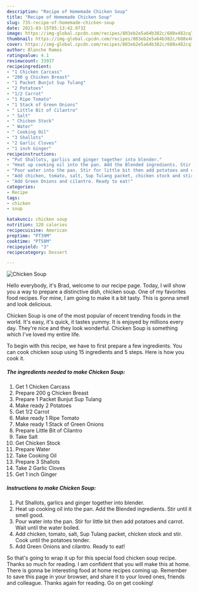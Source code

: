 ```yaml
---
description: "Recipe of Homemade Chicken Soup"
title: "Recipe of Homemade Chicken Soup"
slug: 735-recipe-of-homemade-chicken-soup
date: 2021-03-15T05:13:42.973Z
image: https://img-global.cpcdn.com/recipes/803eb2e5a64b382c/680x482cq70/chicken-soup-recipe-main-photo.jpg
thumbnail: https://img-global.cpcdn.com/recipes/803eb2e5a64b382c/680x482cq70/chicken-soup-recipe-main-photo.jpg
cover: https://img-global.cpcdn.com/recipes/803eb2e5a64b382c/680x482cq70/chicken-soup-recipe-main-photo.jpg
author: Blanche Ramos
ratingvalue: 4.1
reviewcount: 33937
recipeingredient:
- "1 Chicken Carcass"
- "200 g Chicken Breast"
- "1 Packet Bunjut Sup Tulang"
- "2 Potatoes"
- "1/2 Carrot"
- "1 Ripe Tomato"
- "1 Stack of Green Onions"
- " Little Bit of Cilantro"
- " Salt"
- " Chicken Stock"
- " Water"
- " Cooking Oil"
- "3 Shallots"
- "2 Garlic Cloves"
- "1 inch Ginger"
recipeinstructions:
- "Put Shallots, garlics and ginger together into blender."
- "Heat up cooking oil into the pan. Add the Blended ingredients. Stir until it smell good."
- "Pour water into the pan. Stir for little bit then add potatoes and carrot. Wait until the water boiled."
- "Add chicken, tomato, salt, Sup Tulang packet, chicken stock and stir. Cook until the potatoes tender."
- "Add Green Onions and cilantro. Ready to eat!"
categories:
- Recipe
tags:
- chicken
- soup

katakunci: chicken soup 
nutrition: 120 calories
recipecuisine: American
preptime: "PT39M"
cooktime: "PT58M"
recipeyield: "3"
recipecategory: Dessert

---
```



![Chicken Soup](https://img-global.cpcdn.com/recipes/803eb2e5a64b382c/680x482cq70/chicken-soup-recipe-main-photo.jpg)

Hello everybody, it's Brad, welcome to our recipe page. Today, I will show you a way to prepare a distinctive dish, chicken soup. One of my favorites food recipes. For mine, I am going to make it a bit tasty. This is gonna smell and look delicious.

Chicken Soup is one of the most popular of recent trending foods in the world. It's easy, it's quick, it tastes yummy. It is enjoyed by millions every day. They're nice and they look wonderful. Chicken Soup is something which I've loved my entire life.




To begin with this recipe, we have to first prepare a few ingredients. You can cook chicken soup using 15 ingredients and 5 steps. Here is how you cook it.

<!--inarticleads1-->

##### The ingredients needed to make Chicken Soup:

1. Get 1 Chicken Carcass
1. Prepare 200 g Chicken Breast
1. Prepare 1 Packet Bunjut Sup Tulang
1. Make ready 2 Potatoes
1. Get 1/2 Carrot
1. Make ready 1 Ripe Tomato
1. Make ready 1 Stack of Green Onions
1. Prepare  Little Bit of Cilantro
1. Take  Salt
1. Get  Chicken Stock
1. Prepare  Water
1. Take  Cooking Oil
1. Prepare 3 Shallots
1. Take 2 Garlic Cloves
1. Get 1 inch Ginger




<!--inarticleads2-->

##### Instructions to make Chicken Soup:

1. Put Shallots, garlics and ginger together into blender.
1. Heat up cooking oil into the pan. Add the Blended ingredients. Stir until it smell good.
1. Pour water into the pan. Stir for little bit then add potatoes and carrot. Wait until the water boiled.
1. Add chicken, tomato, salt, Sup Tulang packet, chicken stock and stir. Cook until the potatoes tender.
1. Add Green Onions and cilantro. Ready to eat!




So that's going to wrap it up for this special food chicken soup recipe. Thanks so much for reading. I am confident that you will make this at home. There is gonna be interesting food at home recipes coming up. Remember to save this page in your browser, and share it to your loved ones, friends and colleague. Thanks again for reading. Go on get cooking!
